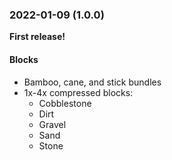 ### 2022-01-09 (1.0.0)

**First release!**

#### Blocks
* Bamboo, cane, and stick bundles
* 1x-4x compressed blocks:
  * Cobblestone
  * Dirt
  * Gravel
  * Sand
  * Stone
